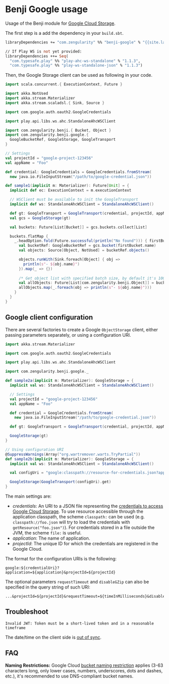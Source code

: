 # Benji Google usage

Usage of the Benji module for [Google Cloud Storage](https://cloud.google.com/products/storage/).

The first step is a add the dependency in your `build.sbt`.

```ocaml
libraryDependencies += "com.zengularity" %% "benji-google" % "{{site.latest_release}}"

// If Play WS is not yet provided:
libraryDependencies ++= Seq(
  "com.typesafe.play" %% "play-ahc-ws-standalone" % "1.1.3",
  "com.typesafe.play" %% "play-ws-standalone-json" % "1.1.3")
```

Then, the Google Storage client can be used as following in your code.

```scala
import scala.concurrent.{ ExecutionContext, Future }

import akka.NotUsed
import akka.stream.Materializer
import akka.stream.scaladsl.{ Sink, Source }

import com.google.auth.oauth2.GoogleCredentials

import play.api.libs.ws.ahc.StandaloneAhcWSClient

import com.zengularity.benji.{ Bucket, Object }
import com.zengularity.benji.google.{
  GoogleBucketRef, GoogleStorage, GoogleTransport
}

// Settings
val projectId = "google-project-123456"
val appName = "Foo"

def credential: GoogleCredentials = GoogleCredentials.fromStream(
  new java.io.FileInputStream("/path/to/google-credential.json"))

def sample1(implicit m: Materializer): Future[Unit] = {
  implicit def ec: ExecutionContext = m.executionContext

  // WSClient must be available to init the GoogleTransport
  implicit def ws: StandaloneAhcWSClient = StandaloneAhcWSClient()

  def gt: GoogleTransport = GoogleTransport(credential, projectId, appName)
  val gcs = GoogleStorage(gt)

  val buckets: Future[List[Bucket]] = gcs.buckets.collect[List]

  buckets.flatMap {
    _.headOption.fold(Future.successful(println("No found"))) { firstBucket =>
      val bucketRef: GoogleBucketRef = gcs.bucket(firstBucket.name)
      val objects: Source[Object, NotUsed] = bucketRef.objects()

      objects.runWith(Sink.foreach[Object] { obj =>
        println(s"- ${obj.name}")
      }).map(_ => {})
      
      /* Get object list with specified batch size, by default it's 1000 */
      val allObjects: Future[List[com.zengularity.benji.Object]] = bucketRef.objects.withBatchSize(100).collect[List]()
      allObjects.map(_.foreach(obj => println(s"- ${obj.name}")))
    }
  }
}
```

## Google client configuration

There are several factories to create a Google `ObjectStorage` client, either passing parameters separately, or using a configuration URI.

```scala
import akka.stream.Materializer

import com.google.auth.oauth2.GoogleCredentials

import play.api.libs.ws.ahc.StandaloneAhcWSClient

import com.zengularity.benji.google._

def sample2a(implicit m: Materializer): GoogleStorage = {
  implicit val ws: StandaloneAhcWSClient = StandaloneAhcWSClient()

  // Settings
  val projectId = "google-project-123456"
  val appName = "Foo"

  def credential = GoogleCredentials.fromStream(
    new java.io.FileInputStream("/path/to/google-credential.json"))

  def gt: GoogleTransport = GoogleTransport(credential, projectId, appName)

  GoogleStorage(gt)
}

// Using configuration URI
@SuppressWarnings(Array("org.wartremover.warts.TryPartial"))
def sample2b(implicit m: Materializer): GoogleStorage = {
  implicit val ws: StandaloneAhcWSClient = StandaloneAhcWSClient()

  val configUri = "google:classpath://resource-for-credentials.json?application=Foo&projectId=google-project-123456"

  GoogleStorage(GoogleTransport(configUri).get)
}
```

The main settings are:

- *credentials*: An URI to a JSON file representing the [credentials to access Google Cloud Storage](https://cloud.google.com/storage/docs/authentication#generating-a-private-key). To use resource accessible through the application classpath, the scheme `classpath:` can be used (e.g. `classpath://foo.json` will try to load the credentials with `getResource("foo.json")`). For credentials stored in a file outside the JVM, the scheme `file:` is useful.
- *application*: The name of application.
- *projectId*: The unique ID for which the credentials are registered in the Google Cloud.

The format for the configuration URIs is the following:

    google:${credentialUri}?application=${application}&projectId=${projectId}

The optional parameters `requestTimeout` and `disableGZip` can also be specified in the query string of such URI:

    ...&projectId=${projectId}&requestTimeout=${timeInMilliseconds}&disableGZip=${falseByDefault}

## Troubleshoot

    Invalid JWT: Token must be a short-lived token and in a reasonable timeframe

The date/time on the client side is [out of sync](http://stackoverflow.com/a/36201957/3347384).

## FAQ

**Naming Restrictions:** Google Cloud [bucket naming restriction](https://cloud.google.com/storage/docs/naming) applies (3-63 characters long, only lower cases, numbers, underscores, dots and dashes, etc.), it's recommended to use DNS-compliant bucket names.
